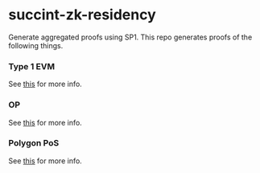 # succint-zk-residency

Generate aggregated proofs using SP1. This repo generates proofs of the following things.

### Type 1 EVM

See [this](./fep-type-1/README.md) for more info.

### OP

See [this](./op/README.md) for more info.

### Polygon PoS

See [this](./pos/README.md) for more info.